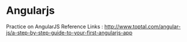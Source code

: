# Angularjs
Practice on AngularJS
Reference Links : 
http://www.toptal.com/angular-js/a-step-by-step-guide-to-your-first-angularjs-app
